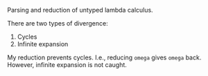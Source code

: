 Parsing and reduction of untyped lambda calculus.

There are two types of divergence: 
1. Cycles
2. Infinite expansion

My reduction prevents cycles. I.e., reducing `omega` gives `omega` back. However, infinite expansion is not caught.